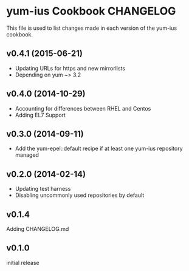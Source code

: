 yum-ius Cookbook CHANGELOG
======================
This file is used to list changes made in each version of the yum-ius cookbook.

v0.4.1 (2015-06-21)
-------------------
- Updating URLs for https and new mirrorlists
- Depending on yum ~> 3.2

v0.4.0 (2014-10-29)
-------------------
- Accounting for differences between RHEL and Centos
- Adding EL7 Support

v0.3.0 (2014-09-11)
-------------------
- Add the yum-epel::default recipe if at least one yum-ius repository managed

v0.2.0 (2014-02-14)
-------------------
- Updating test harness
- Disabling uncommonly used repositories by default


v0.1.4
------
Adding CHANGELOG.md


v0.1.0
------
initial release
